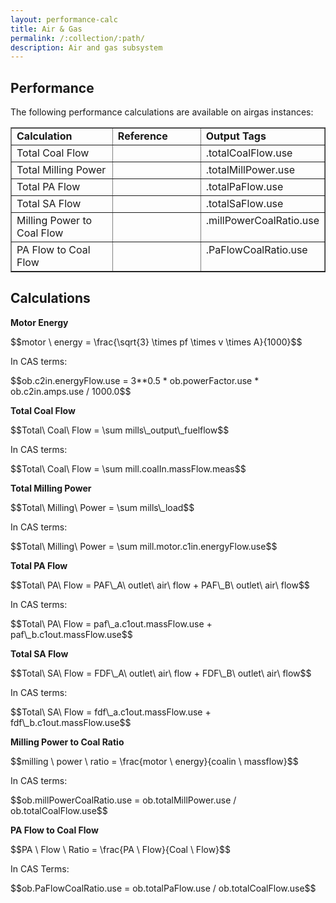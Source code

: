 ```yaml
---
layout: performance-calc
title: Air & Gas
permalink: /:collection/:path/
description: Air and gas subsystem
---
```


<div class="section" id="performance">
<h2>Performance<a class="headerlink" href="#performance" title="Permalink to this headline"></a></h2>
<p>The following performance calculations are available on airgas instances:</p>
<table border="1" class="docutils">
<colgroup>
<col width="36%">
<col width="31%">
<col width="32%">
</colgroup>
<tbody valign="top">
<tr class="row-odd"><td><strong>Calculation</strong></td>
<td><strong>Reference</strong></td>
<td><strong>Output Tags</strong></td>
</tr>
<tr class="row-even"><td>Total Coal Flow</td>
<td>&nbsp;</td>
<td>.totalCoalFlow.use</td>
</tr>
<tr class="row-odd"><td>Total Milling Power</td>
<td>&nbsp;</td>
<td>.totalMillPower.use</td>
</tr>
<tr class="row-even"><td>Total PA Flow</td>
<td>&nbsp;</td>
<td>.totalPaFlow.use</td>
</tr>
<tr class="row-odd"><td>Total SA Flow</td>
<td>&nbsp;</td>
<td>.totalSaFlow.use</td>
</tr>
<tr class="row-even"><td>Milling Power to Coal Flow</td>
<td>&nbsp;</td>
<td>.millPowerCoalRatio.use</td>
</tr>
<tr class="row-odd"><td>PA Flow to Coal Flow</td>
<td>&nbsp;</td>
<td>.PaFlowCoalRatio.use</td>
</tr>
</tbody>
</table>
</div>

<div class="section" id="calculations">
<h2>Calculations<a class="headerlink" href="#calculations" title="Permalink to this headline"></a></h2>
<p><strong>Motor Energy</strong></p>
<div class="math">
<p><span class="math">$$motor \ energy = \frac{\sqrt{3} \times pf \times v \times A}{1000}$$</span></p>
</div><p>In CAS terms:</p>
<div class="math">
<p><span class="math">$$ob.c2in.energyFlow.use = 3**0.5 * ob.powerFactor.use * ob.c2in.amps.use / 1000.0$$</span></p>
</div><p><strong>Total Coal Flow</strong></p>
<div class="math">
<p><span class="math">$$Total\ Coal\ Flow = \sum mills\_output\_fuelflow$$</span></p>
</div><p>In CAS terms:</p>
<div class="math">
<p><span class="math">$$Total\ Coal\ Flow = \sum mill.coalIn.massFlow.meas$$</span></p>
</div><p><strong>Total Milling Power</strong></p>
<div class="math">
<p><span class="math">$$Total\ Milling\ Power = \sum mills\_load$$</span></p>
</div><p>In CAS terms:</p>
<div class="math">
<p><span class="math">$$Total\ Milling\ Power = \sum mill.motor.c1in.energyFlow.use$$</span></p>
</div><p><strong>Total PA Flow</strong></p>
<div class="math">
<p><span class="math">$$Total\ PA\ Flow = PAF\_A\ outlet\ air\ flow + PAF\_B\ outlet\ air\ flow$$</span></p>
</div><p>In CAS terms:</p>
<div class="math">
<p><span class="math">$$Total\ PA\ Flow = paf\_a.c1out.massFlow.use + paf\_b.c1out.massFlow.use$$</span></p>
</div><p><strong>Total SA Flow</strong></p>
<div class="math">
<p><span class="math">$$Total\ SA\ Flow = FDF\_A\ outlet\ air\ flow + FDF\_B\ outlet\ air\ flow$$</span></p>
</div><p>In CAS terms:</p>
<div class="math">
<p><span class="math">$$Total\ SA\ Flow = fdf\_a.c1out.massFlow.use + fdf\_b.c1out.massFlow.use$$</span></p>
</div><p><strong>Milling Power to Coal Ratio</strong></p>
<div class="math">
<p><span class="math">$$milling \ power \ ratio = \frac{motor \ energy}{coalin \ massflow}$$</span></p>
</div><p>In CAS terms:</p>
<div class="math">
<p><span class="math">$$ob.millPowerCoalRatio.use = ob.totalMillPower.use / ob.totalCoalFlow.use$$</span></p>
</div><p><strong>PA Flow to Coal Flow</strong></p>
<div class="math">
<p><span class="math">$$PA \ Flow \ Ratio = \frac{PA \ Flow}{Coal \ Flow}$$</span></p>
</div><p>In CAS Terms:</p>
<div class="math">
<p><span class="math">$$ob.PaFlowCoalRatio.use = ob.totalPaFlow.use / ob.totalCoalFlow.use$$</span></p>
</div></div>
